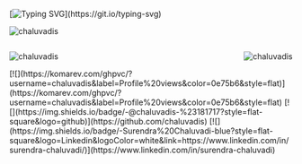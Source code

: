[![Typing SVG](https://readme-typing-svg.herokuapp.com?font=Cascadia+Code&pause=1000&color=1D6483&random=false&width=435&lines=Hey+there%2C+Surendra+here...)](https://git.io/typing-svg)
<div>
  <p>
    <img align="center" src="https://github-readme-stats.vercel.app/api?username=chaluvadis&show_icons=true&locale=en&layout=compact" alt="chaluvadis" />
  </p>
</div>
<div style="display:flex;justify-content: space-between;">
  <p>
    <img align="center" src="https://github-readme-stats.vercel.app/api/top-langs?username=chaluvadis&show_icons=true&locale=en&layout=compact" alt="chaluvadis" />
  </p>  
  <p>
    <img align="center" src="https://github-readme-streak-stats.herokuapp.com/?user=chaluvadis" alt="chaluvadis" />
  </p>
</div>

<div>
  [![](https://komarev.com/ghpvc/?username=chaluvadis&label=Profile%20views&color=0e75b6&style=flat)](https://komarev.com/ghpvc/?username=chaluvadis&label=Profile%20views&color=0e75b6&style=flat)
  [![](https://img.shields.io/badge/-@chaluvadis-%23181717?style=flat-square&logo=github)](https://github.com/chaluvadis)
  [![](https://img.shields.io/badge/-Surendra%20Chaluvadi-blue?style=flat-square&logo=Linkedin&logoColor=white&link=https://www.linkedin.com/in/surendra-chaluvadi/)](https://www.linkedin.com/in/surendra-chaluvadi)
</div>
